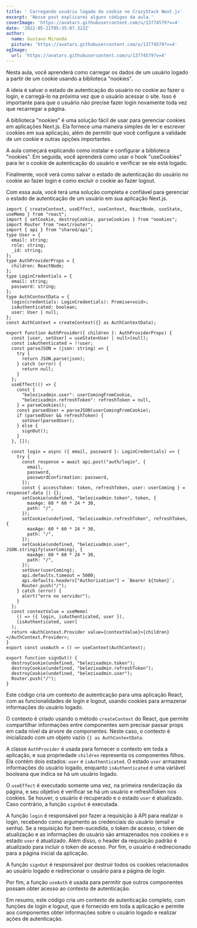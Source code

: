 ```yaml
---
title: ' Carregando usuário logado do cookie no CrazyStack Next.js'
excerpt: 'Nesse post explicarei alguns códigos da aula.'
coverImage: 'https://avatars.githubusercontent.com/u/13774579?v=4'
date: '2022-05-21T05:35:07.322Z'
author:
  name: Gustavo Miranda
  picture: 'https://avatars.githubusercontent.com/u/13774579?v=4'
ogImage:
  url: 'https://avatars.githubusercontent.com/u/13774579?v=4'
---
```

Nesta aula, você aprenderá como carregar os dados de um usuário logado a partir de um cookie usando a biblioteca "nookies".

A ideia é salvar o estado de autenticação do usuário no cookie ao fazer o login, e carregá-lo na próxima vez que o usuário acessar o site. Isso é importante para que o usuário não precise fazer login novamente toda vez que recarregar a página.

A biblioteca "nookies" é uma solução fácil de usar para gerenciar cookies em aplicações Next.js. Ela fornece uma maneira simples de ler e escrever cookies em sua aplicação, além de permitir que você configure a validade de um cookie e outras opções importantes.

A aula começará explicando como instalar e configurar a biblioteca "nookies". Em seguida, você aprenderá como usar o hook "useCookies" para ler o cookie de autenticação do usuário e verificar se ele está logado.

Finalmente, você verá como salvar o estado de autenticação do usuário no cookie ao fazer login e como excluir o cookie ao fazer logout.

Com essa aula, você terá uma solução completa e confiável para gerenciar o estado de autenticação de um usuário em sua aplicação Next.js.
```tsx
import { createContext, useEffect, useContext, ReactNode, useState, useMemo } from "react";
import { setCookie, destroyCookie, parseCookies } from "nookies";
import Router from "next/router";
import { api } from "shared/api";
type User = {
  email: string;
  role: string;
  _id: string;
};
type AuthProviderProps = {
  children: ReactNode;
};
type LoginCredentials = {
  email: string;
  password: string;
};
type AuthContextData = {
  login(credentials: LoginCredentials): Promise<void>;
  isAuthenticated: boolean;
  user: User | null;
};
const AuthContext = createContext({} as AuthContextData);

export function AuthProvider({ children }: AuthProviderProps) {
  const [user, setUser] = useState<User | null>(null);
  const isAuthenticated = !!user;
  const parseJSON = (json: string) => {
    try {
      return JSON.parse(json);
    } catch (error) {
      return null;
    }
  };
  useEffect(() => {
    const {
      "belezixadmin.user": userComingFromCookie,
      "belezixadmin.refreshToken": refreshToken = null,
    } = parseCookies();
    const parsedUser = parseJSON(userComingFromCookie);
    if (parsedUser && refreshToken) {
      setUser(parsedUser);
    } else {
      signOut();
    }
  }, []);

  const login = async ({ email, password }: LoginCredentials) => {
    try {
      const response = await api.post("auth/login", {
        email,
        password,
        passwordConfirmation: password,
      });
      const { accessToken: token, refreshToken, user: userComing } = response?.data || {};
      setCookie(undefined, "belezixadmin.token", token, {
        maxAge: 60 * 60 * 24 * 30,
        path: "/",
      });
      setCookie(undefined, "belezixadmin.refreshToken", refreshToken, {
        maxAge: 60 * 60 * 24 * 30,
        path: "/",
      });
      setCookie(undefined, "belezixadmin.user", JSON.stringify(userComing), {
        maxAge: 60 * 60 * 24 * 30,
        path: "/",
      });
      setUser(userComing);
      api.defaults.timeout = 5000;
      api.defaults.headers["Authorization"] = `Bearer ${token}`;
      Router.push("/");
    } catch (error) {
      alert("erro no servidor");
    }
  };
  const contextValue = useMemo(
    () => ({ login, isAuthenticated, user }),
    [isAuthenticated, user]
  );
  return <AuthContext.Provider value={contextValue}>{children}</AuthContext.Provider>;
}
export const useAuth = () => useContext(AuthContext);

export function signOut() {
  destroyCookie(undefined, "belezixadmin.token");
  destroyCookie(undefined, "belezixadmin.refreshToken");
  destroyCookie(undefined, "belezixadmin.user");
  Router.push("/");
} 
``` 
Este código cria um contexto de autenticação para uma aplicação React, com as funcionalidades de login e logout, usando cookies para armazenar informações do usuário logado.

O contexto é criado usando o método `createContext` do React, que permite compartilhar informações entre componentes sem precisar passar props em cada nível da árvore de componentes. Neste caso, o contexto é inicializado com um objeto vazio `{} as AuthContextData`.

A classe `AuthProvider` é usada para fornecer o contexto em toda a aplicação, e sua propriedade `children` representa os componentes filhos. Ela contém dois estados: `user` e `isAuthenticated`. O estado `user` armazena informações do usuário logado, enquanto `isAuthenticated` é uma variável booleana que indica se há um usuário logado.

O `useEffect` é executado somente uma vez, na primeira renderização da página, e seu objetivo é verificar se há um usuário e refreshToken nos cookies. Se houver, o usuário é recuperado e o estado `user` é atualizado. Caso contrário, a função `signOut` é executada.

A função `login` é responsável por fazer a requisição à API para realizar o login, recebendo como argumento as credenciais do usuário (email e senha). Se a requisição for bem-sucedida, o token de acesso, o token de atualização e as informações do usuário são armazenados nos cookies e o estado `user` é atualizado. Além disso, o header da requisição padrão é atualizado para incluir o token de acesso. Por fim, o usuário é redirecionado para a página inicial da aplicação.

A função `signOut` é responsável por destruir todos os cookies relacionados ao usuário logado e redirecionar o usuário para a página de login.

Por fim, a função `useAuth` é usada para permitir que outros componentes possam obter acesso ao contexto de autenticação.

Em resumo, este código cria um contexto de autenticação completo, com funções de login e logout, que é fornecido em toda a aplicação e permite aos componentes obter informações sobre o usuário logado e realizar ações de autenticação.